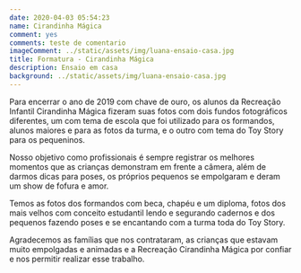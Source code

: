 ```yaml
---
date: 2020-04-03 05:54:23
name: Cirandinha Mágica
comment: yes
comments: teste de comentario
imageComment: ../static/assets/img/luana-ensaio-casa.jpg
title: Formatura - Cirandinha Mágica
description: Ensaio em casa
background: ../static/assets/img/luana-ensaio-casa.jpg
---
```


Para encerrar o ano de 2019 com chave de ouro, os alunos da Recreação Infantil Cirandinha Mágica fizeram suas fotos com dois fundos fotográficos diferentes, um com tema de escola que foi utilizado para os formandos, alunos maiores e para as fotos da turma, e o outro com tema do Toy Story para os pequeninos.

Nosso objetivo como profissionais é sempre registrar os melhores momentos que as crianças demonstram em frente a câmera, além de darmos dicas para poses, os próprios pequenos se empolgaram e deram um show de fofura e amor.

Temos as fotos dos formandos com beca, chapéu e um diploma, fotos dos mais velhos com conceito estudantil lendo e segurando cadernos e dos pequenos fazendo poses e se encantando com a turma toda do Toy Story.

Agradecemos as famílias que nos contrataram, as crianças que estavam muito empolgadas e animadas e a Recreação Cirandinha Mágica por confiar e nos permitir realizar esse trabalho.
